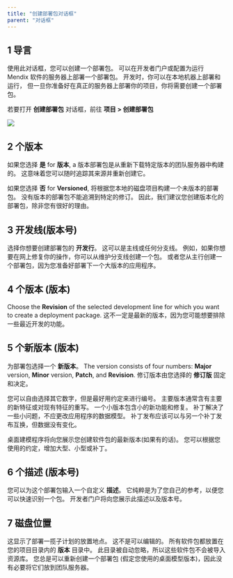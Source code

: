 ```yaml
---
title: "创建部署包对话框"
parent: "对话框"
---
```


## 1 导言

使用此对话框，您可以创建一个部署包。 可以在开发者门户或配置为运行 Mendix 软件的服务器上部署一个部署包。 开发时，你可以在本地机器上部署和运行， 但一旦你准备好在真正的服务器上部署你的项目，你将需要创建一个部署包。

若要打开 **创建部署包** 对话框，前往 **项目 > 创建部署包**

![](attachments/create-deployment-package-dialog/create-deployment-package-dialog.png)

## 2 个版本

如果您选择 **是** for **版本**, a 版本部署包是从重新下载特定版本的团队服务器中构建的。 这意味着您可以随时追踪其来源并重新创建它。

如果您选择 **否** for **Versioned**, 将根据您本地的磁盘项目构建一个未版本的部署包。 没有版本的部署包不能追溯到特定的修订。 因此，我们建议您创建版本化的部署包，除非您有很好的理由。

## 3 开发线(版本号)

选择你想要创建部署包的 **开发行**。 这可以是主线或任何分支线。 例如，如果你想要在网上修复你的操作，你可以从维护分支线创建一个包。 或者您从主行创建一个部署包，因为您准备好部署下一个大版本的应用程序。

## 4 个版本 (版本)

Choose the **Revision** of the selected development line for which you want to create a deployment package. 这不一定是最新的版本，因为您可能想要排除一些最近开发的功能。

## 5 个新版本 (版本)

为部署包选择一个 **新版本**。 The version consists of four numbers: **Major** version, **Minor** version, **Patch**, and **Revision**. 修订版本由您选择的 **修订版** 固定和决定。

您可以自由选择其它数字，但是最好用约定来进行编号。 主要版本通常含有主要的新特征或对现有特征的重写。 一个小版本包含小的新功能和修复。 补丁解决了一些小问题，不应更改应用程序的数据模型。 补丁发布应该可以与另一个补丁发布互换，但数据没有变化。

桌面建模程序将向您展示您创建软件包的最新版本(如果有的话)。 您可以根据您使用的约定，增加大型、小型或补丁。

## 6 个描述 (版本号)

您可以为这个部署包输入一个自定义 **描述**。 它纯粹是为了您自己的参考，以便您可以快速识别一个包。 开发者门户将向您展示此描述以及版本号。

## 7 磁盘位置

这显示了部署一揽子计划的放置地点。 这不是可以编辑的。 所有软件包都放置在您的项目目录内的 **版本** 目录中。 此目录被自动忽略，所以这些软件包不会被导入资源库。 您总是可以重新创建一个部署包 (假定您使用的桌面模型版本)，因此没有必要将它们放到团队服务器。

